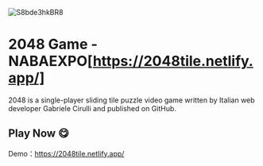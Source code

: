 
![S8bde3hkBR8](https://user-images.githubusercontent.com/49324233/121341056-02fa9a80-c940-11eb-9f61-4e4a8f45a795.png)

# 2048 Game - NABAEXPO[https://2048tile.netlify.app/]
<p>2048 is a single-player sliding tile puzzle video game written by Italian web developer Gabriele Cirulli and published on GitHub.</P>

## Play Now 😋
Demo：https://2048tile.netlify.app/
